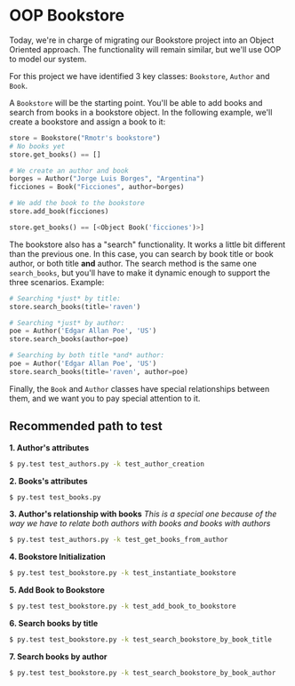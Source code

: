# OOP Bookstore

Today, we're in charge of migrating our Bookstore project into an Object Oriented approach. The functionality will remain similar, but we'll use OOP to model our system.

For this project we have identified 3 key classes: `Bookstore`, `Author` and `Book`.

A `Bookstore` will be the starting point. You'll be able to add books and search from books in a bookstore object. In the following example, we'll create a bookstore and assign a book to it:

```python
store = Bookstore("Rmotr's bookstore")
# No books yet
store.get_books() == []

# We create an author and book
borges = Author("Jorge Luis Borges", "Argentina")
ficciones = Book("Ficciones", author=borges)

# We add the book to the bookstore
store.add_book(ficciones)

store.get_books() == [<Object Book('ficciones')>]
```

The bookstore also has a "search" functionality. It works a little bit different than the previous one. In this case, you can search by book title or book author, or both title **and** author. The search method is the same one `search_books`, but you'll have to make it dynamic enough to support the three scenarios. Example:

```python
# Searching *just* by title:
store.search_books(title='raven')

# Searching *just* by author:
poe = Author('Edgar Allan Poe', 'US')
store.search_books(author=poe)

# Searching by both title *and* author:
poe = Author('Edgar Allan Poe', 'US')
store.search_books(title='raven', author=poe)
```

Finally, the `Book` and `Author` classes have special relationships between them, and we want you to pay special attention to it.

## Recommended path to test

**1. Author's attributes**

```bash
$ py.test test_authors.py -k test_author_creation
```

**2. Books's attributes**

```bash
$ py.test test_books.py
```

**3. Author's relationship with books**
_This is a special one because of the way we have to relate both authors with books and books with authors_

```bash
$ py.test test_authors.py -k test_get_books_from_author
```

**4. Bookstore Initialization**

```bash
$ py.test test_bookstore.py -k test_instantiate_bookstore
```

**5. Add Book to Bookstore**

```bash
$ py.test test_bookstore.py -k test_add_book_to_bookstore
```


**6. Search books by title**

```bash
$ py.test test_bookstore.py -k test_search_bookstore_by_book_title
```

**7. Search books by author**

```bash
$ py.test test_bookstore.py -k test_search_bookstore_by_book_author
```

